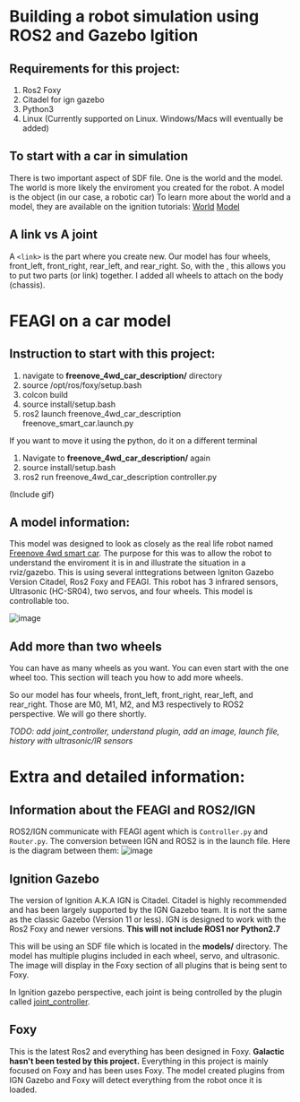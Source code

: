 # Building a robot simulation using ROS2 and Gazebo Igition
## Requirements for this project:
1. Ros2 Foxy
2. Citadel for ign gazebo
3. Python3 
4. Linux (Currently supported on Linux. Windows/Macs will eventually be added)

## To start with a car in simulation
There is two important aspect of SDF file. One is the world and the model. The world is more likely the enviroment you created for the robot. A model is the object (in our case, a robotic car)
To learn more about the world and a model, they are available on the ignition tutorials:
[World](https://ignitionrobotics.org/docs/citadel/sdf_worlds)
[Model](https://ignitionrobotics.org/docs/citadel/building_robot)

## A link vs A joint
A `<link>` is the part where you create new. Our model has four wheels, front_left, front_right, rear_left, and rear_right. So, with the <joint>, this allows you to put two parts (or link) together. I added all wheels to attach on the body (chassis). 


# FEAGI on a car model
## Instruction to start with this project:

1. navigate to __freenove_4wd_car_description/__ directory
2. source /opt/ros/foxy/setup.bash
3. colcon build
4. source install/setup.bash
5. ros2 launch freenove_4wd_car_description freenove_smart_car.launch.py

If you want to move it using the python, do it on a different terminal
1. Navigate to __freenove_4wd_car_description/__ again
2. source install/setup.bash
3. ros2 run freenove_4wd_car_description controller.py

(Include gif)

## A model information:
This model was designed to look as closely as the real life robot named [Freenove 4wd smart car](https://www.amazon.com/Freenove-Raspberry-Tracking-Avoidance-Ultrasonic/dp/B07YD2LT9D).
The purpose for this was to allow the robot to understand the enviroment it is in and illustrate the situation in a rviz/gazebo.  This is using several inttegrations between Igniton Gazebo Version Citadel, Ros2 Foxy and FEAGI. This robot has 3 infrared sensors, Ultrasonic (HC-SR04), two servos, and four wheels. This model is controllable too.

![image](https://user-images.githubusercontent.com/65916520/136081103-f7f106e7-5e22-4b15-b3e9-cbfbc75b89fd.png)

## Add more than two wheels
You can have as many wheels as you want. You can even start with the one wheel too. This section will teach you how to add more wheels. 

So our model has four wheels, front_left, front_right, rear_left, and rear_right. Those are M0, M1, M2, and M3 respectively to ROS2 perspective. We will go there shortly.








*TODO: add joint_controller, understand plugin, add an image, launch file, history with ultrasonic/IR sensors*


# Extra and detailed information:
## Information about the FEAGI and ROS2/IGN
ROS2/IGN communicate with FEAGI agent which is `Controller.py` and `Router.py`. The conversion between IGN and ROS2 is in the launch file. 
Here is the diagram between them:
![image](https://user-images.githubusercontent.com/65916520/136081295-5c9e09d0-7a95-4743-9294-c975038d8924.png)


## Ignition Gazebo
The version of Ignition A.K.A IGN is Citadel. Citadel is highly recommended and has been largely supported by the IGN Gazebo team. It is not the same as the classic Gazebo (Version 11 or less). IGN is designed to work with the Ros2 Foxy and newer versions. **This will not include ROS1 nor Python2.7**

This will be using an SDF file which is located in the __models/__ directory. The model has multiple plugins included in each wheel, servo, and ultrasonic. The image will display in the Foxy section of all plugins that is being sent to Foxy.

In Ignition gazebo perspective, each joint is being controlled by the plugin called [joint_controller](https://ignitionrobotics.org/api/gazebo/4.1/classignition_1_1gazebo_1_1systems_1_1JointController.html). 

## Foxy
This is the latest Ros2 and everything has been designed in Foxy. **Galactic hasn't been tested by this project.**
Everything in this project is mainly focused on Foxy and has been uses Foxy. The model created plugins from IGN Gazebo and Foxy will detect everything from the robot once it is loaded. 

